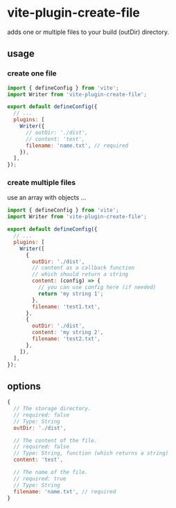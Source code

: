 # vite-plugin-create-file
adds one or multiple files to your build (outDir) directory.

## usage
### create one file
```js
import { defineConfig } from 'vite';
import Writer from 'vite-plugin-create-file';

export default defineConfig({
  // ...
  plugins: [
    Writer({
      // outDir: './dist',
      // content: 'test',
      filename: 'name.txt', // required
    }),
  ],
});
```

### create multiple files
use an array with objects ...
```js
import { defineConfig } from 'vite';
import Writer from 'vite-plugin-create-file';

export default defineConfig({
  // ...
  plugins: [
    Writer([
      {
        outDir: './dist',
        // content as a callback function
        // which should return a string
        content: (config) => {
          // you can use config here (if needed)
          return 'my string 1';
        },
        filename: 'test1.txt',
      },
      {
        outDir: './dist',
        content: 'my string 2',
        filename: 'test2.txt',
      },
    ]),
  ],
});
```

## options
```js
{
  // The storage directory.
  // required: false
  // Type: String
  outDir: './dist',

  // The content of the file.
  // required: false
  // Type: String, function (which returns a string)
  content: 'test',

  // The name of the file.
  // required: true
  // Type: String
  filename: 'name.txt', // required
}
```
